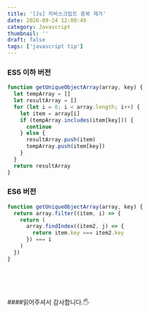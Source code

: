 ```yaml
---
title: '[Js] 자바스크립트 중복 제거'
date: 2020-09-24 12:09:49
category: Javascript
thumbnail: ''
draft: false
tags: ['javascript tip']
---
```


### ES5 이하 버전

```javascript
function getUniqueObjectArray(array, key) {
  let tempArray = []
  let resultArray = []
  for (let i = 0; i < array.length; i++) {
    let item = array[i]
    if (tempArray.includes(item[key])) {
      continue
    } else {
      resultArray.push(item)
      tempArray.push(item[key])
    }
  }
  return resultArray
}
```

### ES6 버전

```javascript
function getUniqueObjectArray(array, key) {
  return array.filter((item, i) => {
    return (
      array.findIndex((item2, j) => {
        return item.key === item2.key
      }) === i
    )
  })
}
```

<br>
<br>
<br>

####읽어주셔서 감사합니다.🖐
